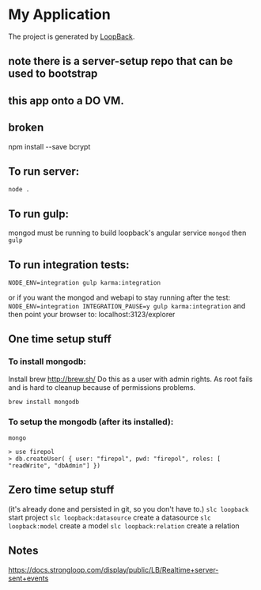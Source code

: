 # My Application

The project is generated by [LoopBack](http://loopback.io).

## note there is a server-setup repo that can be used to bootstrap
##  this app onto a DO VM.

## broken
npm install --save bcrypt

## To run server:
`node .`

## To run gulp:
mongod must be running to build loopback's angular service
`mongod`
then
`gulp`

## To run integration tests:
`NODE_ENV=integration gulp karma:integration`

or if you want the mongod and webapi to stay running after the test:
`NODE_ENV=integration INTEGRATION_PAUSE=y gulp karma:integration`
and then point your browser to:
localhost:3123/explorer



## One time setup stuff

### To install mongodb:
  Install brew  http://brew.sh/
  Do this as a user with admin rights.  As root fails and is hard to
  cleanup because of permissions problems.

`brew install mongodb`

### To setup the mongodb (after its installed):
`mongo`
```
> use firepol
> db.createUser( { user: "firepol", pwd: "firepol", roles: [ "readWrite", "dbAdmin"] })
```

## Zero time setup stuff
(it's already done and persisted in git, so you don't have to.)
`slc loopback` start project
`slc loopback:datasource` create a datasource
`slc loopback:model` create a model
`slc loopback:relation` create a relation

## Notes
https://docs.strongloop.com/display/public/LB/Realtime+server-sent+events
